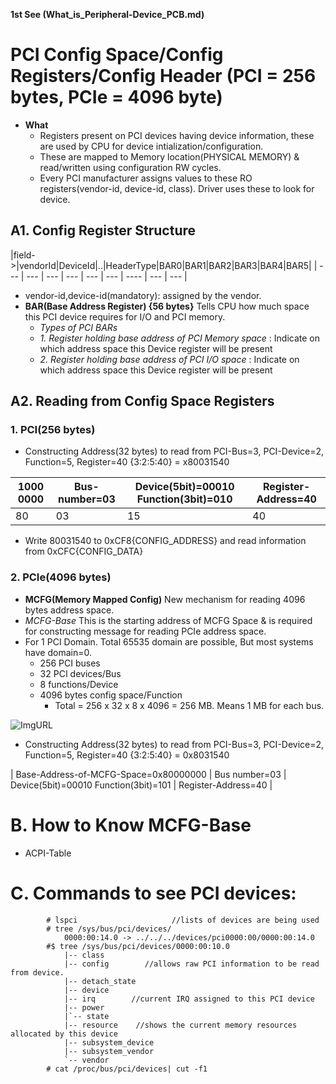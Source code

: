 **1st See (What_is_Peripheral-Device_PCB.md)**

# PCI Config Space/Config Registers/Config Header (PCI = 256 bytes, PCIe = 4096 byte)
- **What** 
	- Registers present on PCI devices having device information, these are used by CPU for device intialization/configuration.
	- These are mapped to Memory location(PHYSICAL MEMORY) & read/written using configuration RW cycles.
  - Every PCI manufacturer assigns values to these RO registers(vendor-id, device-id, class). Driver uses these to look for device.

## A1. Config Register Structure

|field->|vendorId|DeviceId|..|HeaderType|BAR0|BAR1|BAR2|BAR3|BAR4|BAR5|
| --- | --- | --- | --- | --- | --- | ---- | --- | --- |

- vendor-id,device-id(mandatory): assigned by the vendor.
- **BAR(Base Address Register) {56 bytes}** Tells CPU how much space this PCI device requires for I/O and PCI memory.
	- *Types of PCI BARs*
  	- *1. Register holding base address of PCI Memory space* : Indicate on which address space this Device register will be present
  	- *2. Register holding base address of PCI I/O space* : Indicate on which address space this Device register will be present    

## A2. Reading from Config Space Registers
### 1. PCI(256 bytes)
- Constructing Address(32 bytes) to read from PCI-Bus=3, PCI-Device=2, Function=5, Register=40 {3:2:5:40} = x80031540

| 1000 0000 |Bus-number=03|Device(5bit)=00010 Function(3bit)=010|Register-Address=40| 
| --- | --- | --- | --- |
| 80 | 03 | 15 | 40 | 

- Write 80031540 to 0xCF8{CONFIG_ADDRESS} and read information from 0xCFC{CONFIG_DATA}

### 2. PCIe(4096 bytes)
- **MCFG(Memory Mapped Config)** New mechanism for reading 4096 bytes address space.
- *MCFG-Base* This is the starting address of MCFG Space & is required for constructing message for reading PCIe address space.  
- For 1 PCI Domain.          Total 65535 domain are possible, But most systems have domain=0.
  - 256 PCI buses
  - 32 PCI devices/Bus
  - 8 functions/Device
  - 4096 bytes config space/Function
	  - Total = 256 x 32 x 8 x 4096 = 256 MB. Means 1 MB for each bus.

![ImgURL](https://i.ibb.co/LSnZW04/mmcfg-space.png)

- Constructing Address(32 bytes) to read from PCI-Bus=3, PCI-Device=2, Function=5, Register=40 {3:2:5:40} = 0x8031540
	
| Base-Address-of-MCFG-Space=0x80000000 | Bus number=03 | Device(5bit)=00010 Function(3bit)=101 | Register-Address=40 |


# B. How to Know MCFG-Base
- ACPI-Table

# C. Commands to see PCI devices:
```
        # lspci                     //lists of devices are being used
        # tree /sys/bus/pci/devices/
            0000:00:14.0 -> ../../../devices/pci0000:00/0000:00:14.0
        #$ tree /sys/bus/pci/devices/0000:00:10.0
            |-- class
            |-- config        //allows raw PCI information to be read from device.
            |-- detach_state
            |-- device
            |-- irq        //current IRQ assigned to this PCI device
            |-- power
            |`-- state
            |-- resource    //shows the current memory resources allocated by this device
            |-- subsystem_device
            |-- subsystem_vendor
            `-- vendor
        # cat /proc/bus/pci/devices| cut -f1
```
